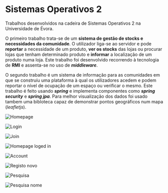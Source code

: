 # Sistemas Operativos 2
Trabalhos desenvolvidos na cadeira de Sistemas Operativos 2 na Universidade de Évora.

O primeiro trabalho trata-se de um **sistema de gestão de stocks e necessidades da comunidade**. O utilizador liga-se ao servidor e pode **reportar** a necessidade de um produto, **ver os stocks** das lojas ou procurar lojas que tenham determinado produto e **informar** a localização de um produto numa loja. Este trabalho foi desenvolvido recorrendo à tecnologia de **RMI** e assenta-se no uso de ***middleware***.

O segundo trabalho é um sistema de informação para as comunidades em que se construíu uma plataforma à qual os utilizadores acedem e podem reportar o nível de ocupação de um espaço ou verificar o mesmo. Este trabalho é feito usando ***spring*** e implementa componentes como ***spring security*** e ***spring jpa***. Para melhor visualização dos dados foi usado tambem uma bibloteca capaz de demonstrar pontos geográficos num mapa (*leafletjs*).

![Homepage](so2-t02-35735-39996/Diagramas/1.jpg)

![Login](so2-t02-35735-39996/Diagramas/2.jpg)

![Join](so2-t02-35735-39996/Diagramas/3.jpg)

![Homepage loged in](so2-t02-35735-39996/Diagramas/4.jpg)

![Account](so2-t02-35735-39996/Diagramas/8.jpg)

![Registo novo](so2-t02-35735-39996/Diagramas/5.jpg)

![Pesquisa](so2-t02-35735-39996/Diagramas/6.jpg)

![Pesquisa nome](so2-t02-35735-39996/Diagramas/7.jpg)
